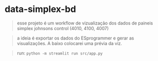 # data-simplex-bd

> esse projeto é um workflow de vizualização dos dados de paineis simplex johnsons control (4010, 4100, 4007)

> a ideia é exportar os dados do ESprogrammer e gerar as visualizações. A baixo colocarei uma prévia da viz.

> run: ```python -m streamlit run src/app.py```
